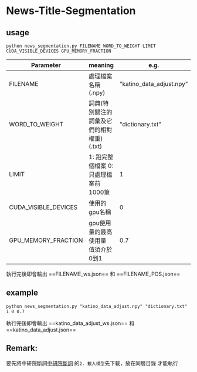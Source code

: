 # News-Title-Segmentation

## usage
```
python news_segmentation.py FILENAME WORD_TO_WEIGHT LIMIT CUDA_VISIBLE_DEVICES GPU_MEMORY_FRACTION
```
| Parameter | meaning | e.g. |
| -------- | -------- | -------- |
| FILENAME | 處理檔案名稱(.npy) | "katino_data_adjust.npy" |
| WORD_TO_WEIGHT |  詞典(特別關注的詞彙及它們的相對權重)(.txt)| "dictionary.txt"|
| LIMIT | 1: 跑完整個檔案 0: 只處理檔案前1000筆 | 1 |
| CUDA_VISIBLE_DEVICES |  使用的gpu名稱| 0|
| GPU_MEMORY_FRACTION |  gpu使用量的最高使用量 值須介於0到1| 0.7|

執行完後即會輸出 ==FILENAME_ws.json== 和  ==FILENAME_POS.json==

## example
```
python news_segmentation.py "katino_data_adjust.npy" "dictionary.txt" 1 0 0.7
```
執行完後即會輸出 ==katino_data_adjust_ws.json== 和  ==katino_data_adjust.json==

## Remark:
要先將中研院斷詞[中研院斷詞](https://github.com/ckiplab/ckiptagger/wiki/Chinese-README)
的```2. 載入模型```先下載，放在同層目錄 才能執行



